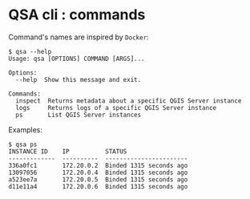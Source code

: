 # QSA cli : commands

Command's names are inspired by `Docker`:

```` console
$ qsa --help
Usage: qsa [OPTIONS] COMMAND [ARGS]...

Options:
  --help  Show this message and exit.

Commands:
  inspect  Returns metadata about a specific QGIS Server instance
  logs     Returns logs of a specific QGIS Server instance
  ps       List QGIS Server instances
````

Examples:

```` console
$ qsa ps
INSTANCE ID    IP          STATUS
-------------  ----------  -----------------------
336a0fc1       172.20.0.2  Binded 1315 seconds ago
13097056       172.20.0.4  Binded 1315 seconds ago
a523ee7a       172.20.0.5  Binded 1315 seconds ago
d11e11a4       172.20.0.6  Binded 1315 seconds ago
````
